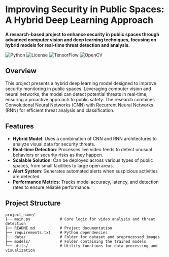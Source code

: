 # Improving Security in Public Spaces: A Hybrid Deep Learning Approach

**A research-based project to enhance security in public spaces through advanced computer vision and deep learning techniques, focusing on hybrid models for real-time threat detection and analysis.**

![Python](https://img.shields.io/badge/Python-3.6%2B-blue) ![License](https://img.shields.io/badge/license-MIT-green) ![TensorFlow](https://img.shields.io/badge/TensorFlow-v2.x-orange) ![OpenCV](https://img.shields.io/badge/OpenCV-v4.x-blue)

## Overview
This project presents a hybrid deep learning model designed to improve security monitoring in public spaces. Leveraging computer vision and neural networks, the model can detect potential threats in real-time, ensuring a proactive approach to public safety. The research combines Convolutional Neural Networks (CNN) with Recurrent Neural Networks (RNN) for efficient threat analysis and classification.

## Features
- **Hybrid Model**: Uses a combination of CNN and RNN architectures to analyze visual data for security threats.
- **Real-time Detection**: Processes live video feeds to detect unusual behaviors or security risks as they happen.
- **Scalable Solution**: Can be deployed across various types of public spaces, from small facilities to large open areas.
- **Alert System**: Generates automated alerts when suspicious activities are detected.
- **Performance Metrics**: Tracks model accuracy, latency, and detection rates to ensure reliable performance.

## Project Structure
```plaintext
project_name/
├── main.py             # Core logic for video analysis and threat detection
├── README.md           # Project documentation
├── requirements.txt    # Python dependencies
├── data/               # Folder for dataset and preprocessed images
├── models/             # Folder containing the trained models
└── utils/              # Utility functions for data processing and visualization
